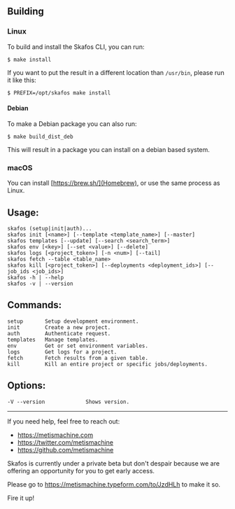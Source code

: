 ## Building

### Linux

To build and install the Skafos CLI, you can run:

```
$ make install
```

If you want to put the result in a different location than `/usr/bin`, please
run it like this:

```
$ PREFIX=/opt/skafos make install
```

#### Debian

To make a Debian package you can also run:

```
$ make build_dist_deb
```

This will result in a package you can install on a debian based system.

### macOS

You can install [https://brew.sh/](Homebrew), or use the same process as Linux.

## Usage:
    skafos (setup|init|auth)...
    skafos init [<name>] [--template <template_name>] [--master]
    skafos templates [--update] [--search <search_term>]
    skafos env [<key>] [--set <value>] [--delete]
    skafos logs [<project_token>] [-n <num>] [--tail]
    skafos fetch --table <table_name>
    skafos kill [<project_token>] [--deployments <deployment_ids>] [--job_ids <job_ids>]
    skafos -h | --help
    skafos -v | --version
## Commands:
    setup       Setup development environment.
    init        Create a new project.
    auth        Authenticate request.
    templates   Manage templates.
    env         Get or set environment variables.
    logs        Get logs for a project.
    fetch       Fetch results from a given table.
    kill        Kill an entire project or specific jobs/deployments.
## Options:
    -V --version             Shows version.

---

If you need help, feel free to reach out:
- https://metismachine.com
- https://twitter.com/metismachine
- https://github.com/metismachine

Skafos is currently under a private beta but don't despair 
because we are offering an opportunity for you to get early access. 

Please go to https://metismachine.typeform.com/to/JzdHLh to make it so. 

Fire it up!
